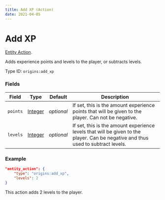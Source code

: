 ```yaml
---
title: Add XP (Action)
date: 2021-04-05
---
```

# Add XP

[Entity Action](../entity_actions.md).

Adds experience points and levels to the player, or subtracts levels.

Type ID: `origins:add_xp`

### Fields

Field  | Type | Default | Description
-------|------|---------|-------------
`points` | [Integer](../data_types/integer.md) | _optional_ | If set, this is the amount experience points that will be given to the player. Can not be negative.
`levels` | [Integer](../data_types/integer.md) | _optional_ | If set, this is the amount experience levels that will be given to the player. Can be negative and thus used to subtract levels.

### Example
```json
"entity_action": {
    "type": "origins:add_xp",
    "levels": 2
}
```
This action adds 2 levels to the player.
